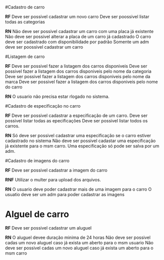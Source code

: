 #Cadastro de carro

**RF**
Deve ser possivel cadastrar um novo carro
Deve ser poossivel listar todas as categorias

**RN**
Não deve ser possivel cadastrar um carro com uma placa já existente
Não deve ser possivel alterar a placa de um carro já cadastrado
O carro deve ser cadastrado com disponibilidade por padrão
Somente um adm deve ser poossivel cadastrar um carro

#Listagem de carro

**RF**
Deve ser possivel fazer a listagem dos carros disponiveis
Deve ser possivel fazer a listagem dos carros disponiveis pelo nome da categoria
Deve ser possivel fazer a listagem dos carros disponiveis pelo nome da marca
Deve ser possivel fazer a listagem dos carros disponiveis pelo nome do carro

**RN**
O usuario não precisa estar rlogado no sistema.

#Cadastro de especificação no carro

**RF**
Deve ser possivel cadastrar a especificação de um carro.
Deve ser possivel listar todas as epecificações
Deve ser possivel listar todos os carros.

**RN**
Só deve ser possivel cadastrar uma especificação se o carro estiver cadastrado no sistema
Não deve ser possivel cadastar uma especificação já existente para o msm carro.
Uma especificação só pode ser salva por um adm.

#Cadastro de imagens do carro

**RF**
Deve ser possivel cadastrar a imagem do carro

**RNF**
Utilizar o multer para upload dos arquivos.

**RN**
O usuario deve poder cadastrar mais de uma imagem para o carro
O usuatio deve ser um adm para poder cadastrar as imagens

# Alguel de carro

**RF**
Deve ser possivel cadastrar um aluguel

**RN**
O aluguel devee duração minima de 24 horas
Não deve ser possivel cadas um novo aluguel caso já exista um aberto para o msm usuario
Não deve ser possivel cadas um novo aluguel caso já exista um aberto para o msm carro
